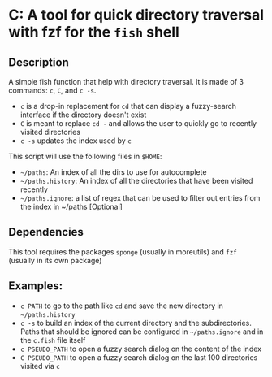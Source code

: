 # C: A tool for quick directory traversal with fzf for the `fish` shell

## Description

A simple fish function that help with directory traversal. It is made of 3 commands: `c`, `C`, and `c -s`.
- `c` is a drop-in replacement for `cd` that can display a fuzzy-search interface if the directory doesn't exist
- `C` is meant to replace `cd -` and allows the user to quickly go to recently visited directories
- `c -s` updates the index used by `c`

This script will use the following files in `$HOME`:
- `~/paths`: An index of all the dirs to use for autocomplete
- `~/paths.history`: An index of all the directories that have been visited recently
- `~/paths.ignore`: a list of regex that can be used to filter out entries from the index in ~/paths [Optional]

## Dependencies

This tool requires the packages `sponge` (usually in moreutils) and `fzf` (usually in its own package)

## Examples:

- `c PATH` to go to the path like `cd` and save the new directory in `~/paths.history`
- `c -s` to build an index of the current directory and the subdirectories. Paths that should be ignored can be configured in `~/paths.ignore` and in the `c.fish` file itself
- `c PSEUDO_PATH` to open a fuzzy search dialog on the content of the index
- `C PSEUDO_PATH` to open a fuzzy search dialog on the last 100 directories visited via `c`
